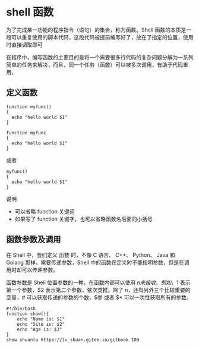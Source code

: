 # shell 函数

为了完成某一功能的程序指令（语句）的集合，称为函数。Shell 函数的本质是一段可以重复使用的脚本代码，这段代码被提前编写好了，放在了指定的位置，使用时直接调取即可

在程序中，编写函数的主要目的是将一个需要很多行代码的复杂问题分解为一系列简单的任务来解决，而且，同一个任务（函数）可以被多次调用，有助于代码重用。

## 定义函数

```shell
function myfunc() 
{
  echo "hello world $1"
}

function myfunc
{
  echo "hello world $1"
}
```

或者
```shell
myfunc() 
{
  echo "hello world $1"
}
```
说明
- 可以省略 function 关键词
- 如果写了 function 关键字，也可以省略函数名后面的小括号 
## 函数参数及调用
在 Shell 中，我们定义 函数 时，不像 C 语言、 C++、 Python、 Java 和 Golang 那样，需要传递参数，Shell 中的函数在定义时不能指明参数，但是在调用时却可以传递参数。

函数参数是 Shell 位置参数的一种，在函数内部可以使用 $n 来接收，例如，$1 表示第一个参数，$2 表示第二个参数，依次类推。除了 n，还有另外三个比较重要的变量，# 可以获取传递的参数的个数，$@ 或者 $* 可以一次性获取所有的参数。


```shell
#!/bin/bash
function show(){
	echo "Name is: $1"
	echo "Site is: $2"
	echo "Age is: $3"
}
show shuanlu https://lu_shuan.gitee.io/gitbook 109
```


